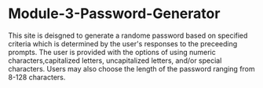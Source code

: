 # Module-3-Password-Generator

This site is deisgned to generate a randome password based on specified criteria which is determined by the user's responses to the preceeding prompts. The user is provided with the options of using numeric characters,capitalized letters, uncapitalized letters, and/or special characters. Users may also choose the length of the password ranging from 8-128 characters.